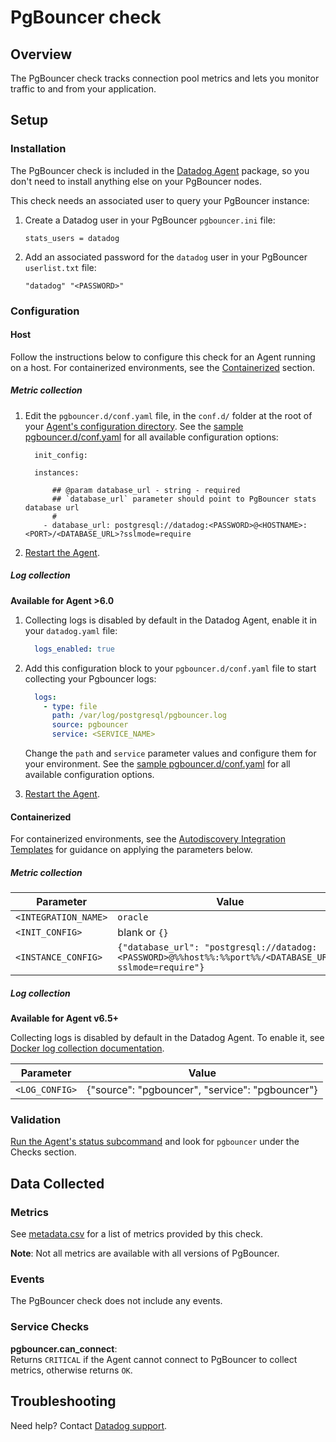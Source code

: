 # PgBouncer check

## Overview

The PgBouncer check tracks connection pool metrics and lets you monitor traffic to and from your application.

## Setup
### Installation

The PgBouncer check is included in the [Datadog Agent][1] package, so you don't need to install anything else on your PgBouncer nodes.

This check needs an associated user to query your PgBouncer instance:

1. Create a Datadog user in your PgBouncer `pgbouncer.ini` file:

    ```
    stats_users = datadog
    ```

2. Add an associated password for the `datadog` user in your PgBouncer `userlist.txt` file:

    ```
    "datadog" "<PASSWORD>"
    ```

### Configuration

#### Host

Follow the instructions below to configure this check for an Agent running on a host. For containerized environments, see the [Containerized](#containerized) section.

##### Metric collection

1. Edit the `pgbouncer.d/conf.yaml` file, in the `conf.d/` folder at the root of your [Agent's configuration directory][2]. See the [sample pgbouncer.d/conf.yaml][3] for all available configuration options:

    ```
      init_config:

      instances:

          ## @param database_url - string - required
          ## `database_url` parameter should point to PgBouncer stats database url
          #
        - database_url: postgresql://datadog:<PASSWORD>@<HOSTNAME>:<PORT>/<DATABASE_URL>?sslmode=require
    ```

2. [Restart the Agent][4].

##### Log collection

**Available for Agent >6.0**

1. Collecting logs is disabled by default in the Datadog Agent, enable it in your `datadog.yaml` file:

    ```yaml
      logs_enabled: true
    ```

2. Add this configuration block to your `pgbouncer.d/conf.yaml` file to start collecting your Pgbouncer logs:

    ```yaml
      logs:
        - type: file
          path: /var/log/postgresql/pgbouncer.log
          source: pgbouncer
          service: <SERVICE_NAME>
    ```

    Change the `path` and `service` parameter values and configure them for your environment. See the [sample pgbouncer.d/conf.yaml][3] for all available configuration options.

3. [Restart the Agent][5].

#### Containerized

For containerized environments, see the [Autodiscovery Integration Templates][6] for guidance on applying the parameters below.

##### Metric collection

| Parameter            | Value                                                                                                  |
|----------------------|--------------------------------------------------------------------------------------------------------|
| `<INTEGRATION_NAME>` | `oracle`                                                                                               |
| `<INIT_CONFIG>`      | blank or `{}`                                                                                          |
| `<INSTANCE_CONFIG>`  | `{"database_url": "postgresql://datadog:<PASSWORD>@%%host%%:%%port%%/<DATABASE_URL>?sslmode=require"}` |

##### Log collection

**Available for Agent v6.5+**

Collecting logs is disabled by default in the Datadog Agent. To enable it, see [Docker log collection documentation][7].

| Parameter      | Value                                           |
|----------------|-------------------------------------------------|
| `<LOG_CONFIG>` | {"source": "pgbouncer", "service": "pgbouncer"} |

### Validation

[Run the Agent's status subcommand][5] and look for `pgbouncer` under the Checks section.

## Data Collected
### Metrics
See [metadata.csv][8] for a list of metrics provided by this check.

**Note**: Not all metrics are available with all versions of PgBouncer.

### Events
The PgBouncer check does not include any events.

### Service Checks

**pgbouncer.can_connect**:<br>
Returns `CRITICAL` if the Agent cannot connect to PgBouncer to collect metrics, otherwise returns `OK`.

## Troubleshooting
Need help? Contact [Datadog support][9].


[1]: https://app.datadoghq.com/account/settings#agent
[2]: https://docs.datadoghq.com/agent/guide/agent-configuration-files/?tab=agentv6#agent-configuration-directory
[3]: https://github.com/DataDog/integrations-core/blob/master/pgbouncer/datadog_checks/pgbouncer/data/conf.yaml.example
[4]: https://docs.datadoghq.com/agent/guide/agent-commands/?tab=agentv6#start-stop-and-restart-the-agent
[5]: https://docs.datadoghq.com/agent/guide/agent-commands/?tab=agentv6#agent-status-and-information
[6]: https://docs.datadoghq.com/agent/autodiscovery/integrations/
[7]: https://docs.datadoghq.com/agent/docker/log/
[8]: https://github.com/DataDog/integrations-core/blob/master/pgbouncer/metadata.csv
[9]: https://docs.datadoghq.com/help
